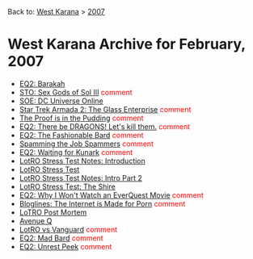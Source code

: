 Back to: [West Karana](/posts/westkarana.md) > [2007](/posts/2007/westkarana.md)
# West Karana Archive for February, 2007

* [EQ2: Barakah](498.md) <span style="color:red;"></span>
* [STO: Sex Gods of Sol III](499.md) <span style="color:red;">comment</span>
* [SOE: DC Universe Online](500.md) <span style="color:red;"></span>
* [Star Trek Armada 2: The Glass Enterprise](502.md) <span style="color:red;">comment</span>
* [The Proof is in the Pudding](503.md) <span style="color:red;">comment</span>
* [EQ2: There be DRAGONS! Let's kill them.](509.md) <span style="color:red;">comment</span>
* [EQ2: The Fashionable Bard](512.md) <span style="color:red;">comment</span>
* [Spamming the Job Spammers](513.md) <span style="color:red;">comment</span>
* [EQ2: Waiting for Kunark](520.md) <span style="color:red;">comment</span>
* [LotRO Stress Test Notes: Introduction](521.md) <span style="color:red;"></span>
* [LotRO Stress Test](539.md) <span style="color:red;"></span>
* [LotRO Stress Test Notes: Intro Part 2](538.md) <span style="color:red;"></span>
* [LotRO Stress Test: The Shire](540.md) <span style="color:red;"></span>
* [EQ2: Why I Won't Watch an EverQuest Movie](541.md) <span style="color:red;">comment</span>
* [Bloglines: The Internet is Made for Porn](550.md) <span style="color:red;">comment</span>
* [LoTRO Post Mortem](553.md) <span style="color:red;"></span>
* [Avenue Q](552.md) <span style="color:red;"></span>
* [LotRO vs Vanguard](555.md) <span style="color:red;">comment</span>
* [EQ2: Mad Bard](557.md) <span style="color:red;">comment</span>
* [EQ2: Unrest Peek](560.md) <span style="color:red;">comment</span>
